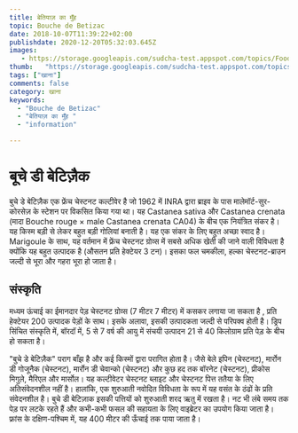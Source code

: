 ```yaml
---
title: बेतियाज़ का मुँह 
topic: Bouche de Betizac
date: 2018-10-07T11:39:22+02:00
publishdate: 2020-12-20T05:32:03.645Z
images: 
   - https://storage.googleapis.com/sudcha-test.appspot.com/topics/Food/bouche_de_betizac/1.jpeg
thumb:   "https://storage.googleapis.com/sudcha-test.appspot.com/topics/Food/bouche_de_betizac/thumb.jpeg"
tags: ["खाना"]
comments: false
category: खाना
keywords: 
  - "Bouche de Betizac"
  - "बेतियाज़ का मुँह "
  - "information"

---
```

<h1> बूचे डी बेटिज़ैक </h1> <p> बुचे डे बेटिज़ैक एक फ्रेंच चेस्टनट कल्टीवेर है जो 1962 में INRA द्वारा ब्राइव के पास मालेमॉर्ट-सुर-कोरसेज़ के स्टेशन पर विकसित किया गया था। यह Castanea sativa और Castanea crenata (मादा Bouche rouge × male Castanea crenata CA04) के बीच एक नियंत्रित संकर है। यह किस्म बड़ी से लेकर बहुत बड़ी गोलियां बनाती है। यह एक संकर के लिए बहुत अच्छा स्वाद है। Marigoule के साथ, यह वर्तमान में फ्रेंच चेस्टनट ग्रोव्स में सबसे अधिक खेती की जाने वाली विविधता है क्योंकि यह बहुत उत्पादक है (औसतन प्रति हेक्टेयर 3 टन)। इसका फल चमकीला, हल्का चेस्टनट-ब्राउन जल्दी से भूरा और गहरा भूरा हो जाता है। </p> <h2> संस्कृति </h2> <p> मध्यम ऊंचाई का ईमानदार पेड़ चेस्टनट ग्रोव्स (7 मीटर 7 मीटर) में कसकर लगाया जा सकता है , प्रति हेक्टेयर 200 उत्पादक पेड़ों के साथ। इसके अलावा, इसकी उत्पादकता जल्दी से परिपक्व होती है। ड्रिप सिंचित संस्कृति में, बॉरदॉ में, 5 से 7 वर्ष की आयु में संचयी उत्पादन 21 से 40 किलोग्राम प्रति पेड़ के बीच हो सकता है। </p> <p> "बुचे डे बेटिज़ैक" पराग बाँझ है और कई किस्मों द्वारा परागित होता है। जैसे बेले इपिन (चेस्टनट), मार्रोन डी गोजूनैक (चेस्टनट), मार्रोन डी चेवान्को (चेस्टनट) और कुछ हद तक बॉरनेट (चेस्टनट), प्रीकोस मिगुले, मैरिएल और मार्सोल। यह कल्टीवेटर चेस्टनट ब्लाइट और चेस्टनट पित्त ततैया के लिए अतिसंवेदनशील नहीं है। हालांकि, एक शुरुआती नवोदित विविधता के रूप में यह वसंत के ठंढों के प्रति संवेदनशील है। बुचे डी बेटिज़ाक इसकी पत्तियों को शुरुआती शरद ऋतु में रखता है। नट भी लंबे समय तक पेड़ पर लटके रहते हैं और कभी-कभी फसल की सहायता के लिए वाइब्रेटर का उपयोग किया जाता है। फ्रांस के दक्षिण-पश्चिम में, यह 400 मीटर की ऊँचाई तक पाया जाता है। </p> 